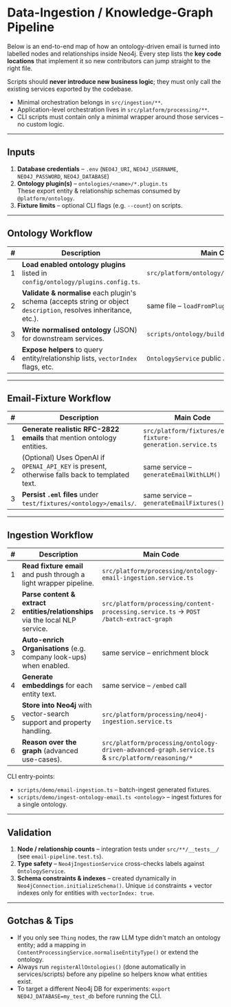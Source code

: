 # Data-Ingestion / Knowledge-Graph Pipeline

Below is an end-to-end map of how an ontology-driven email is turned into labelled nodes and relationships inside Neo4j. Every step lists the **key code locations** that implement it so new contributors can jump straight to the right file.

Scripts should **never introduce new business logic**; they must only call the existing services exported by the codebase.

* Minimal orchestration belongs in `src/ingestion/**`.
* Application-level orchestration lives in `src/platform/processing/**`.
* CLI scripts must contain only a minimal wrapper around those services – no custom logic.

---

## Inputs
1. **Database credentials** – `.env` (`NEO4J_URI`, `NEO4J_USERNAME`, `NEO4J_PASSWORD`, `NEO4J_DATABASE`)
2. **Ontology plugin(s)** – `ontologies/<name>/*.plugin.ts`  
   These export entity & relationship schemas consumed by `@platform/ontology`.
3. **Fixture limits** – optional CLI flags (e.g. `--count`) on scripts.

---

## Ontology Workflow
| # | Description | Main Code |
|---|-------------|-----------|
| 1 | **Load enabled ontology plugins** listed in `config/ontology/plugins.config.ts`. | `src/platform/ontology/ontology.service.ts` |
| 2 | **Validate & normalise** each plugin's schema (accepts string or object `description`, resolves inheritance, etc.). | same file – `loadFromPlugins()` |
| 3 | **Write normalised ontology** (JSON) for downstream services. | `scripts/ontology/build-ontology.ts` |
| 4 | **Expose helpers** to query entity/relationship lists, `vectorIndex` flags, etc. | `OntologyService` public API |

---

## Email-Fixture Workflow
| # | Description | Main Code |
|---|-------------|-----------|
| 1 | **Generate realistic RFC-2822 emails** that mention ontology entities. | `src/platform/fixtures/email-fixture-generation.service.ts` |
| 2 | (Optional) Uses OpenAI if `OPENAI_API_KEY` is present, otherwise falls back to templated text. | same service – `generateEmailWithLLM()` |
| 3 | **Persist `.eml` files** under `test/fixtures/<ontology>/emails/`. | same service – `generateEmailFixtures()` |

---

## Ingestion Workflow
| # | Description | Main Code |
|---|-------------|-----------|
| 1 | **Read fixture email** and push through a light wrapper pipeline. | `src/platform/processing/ontology-email-ingestion.service.ts` |
| 2 | **Parse content & extract entities/relationships** via the local NLP service. | `src/platform/processing/content-processing.service.ts`  → `POST /batch-extract-graph` |
| 3 | **Auto-enrich Organisations** (e.g. company look-ups) when enabled. | same service – enrichment block |
| 4 | **Generate embeddings** for each entity text. | same service – `/embed` call |
| 5 | **Store into Neo4j** with vector-search support and property handling. | `src/platform/processing/neo4j-ingestion.service.ts` |
| 6 | **Reason over the graph** (advanced use-cases). | `src/platform/processing/ontology-driven-advanced-graph.service.ts` & `src/platform/reasoning/*` |

CLI entry-points:
* `scripts/demo/email-ingestion.ts` – batch-ingest generated fixtures.
* `scripts/demo/ingest-ontology-email.ts <ontology>` – ingest fixtures for a single ontology.

---

## Validation
1. **Node / relationship counts** – integration tests under `src/**/__tests__/` (see `email-pipeline.test.ts`).
2. **Type safety** – `Neo4jIngestionService` cross-checks labels against `OntologyService`.
3. **Schema constraints & indexes** – created dynamically in `Neo4jConnection.initializeSchema()`.  Unique `id` constraints + vector indexes only for entities with `vectorIndex: true`.

---

## Gotchas & Tips
* If you only see `Thing` nodes, the raw LLM type didn't match an ontology entity; add a mapping in `ContentProcessingService.normaliseEntityType()` or extend the ontology.
* Always run `registerAllOntologies()` (done automatically in services/scripts) before any pipeline so helpers know what entities exist.
* To target a different Neo4j DB for experiments: `export NEO4J_DATABASE=my_test_db` before running the CLI. 